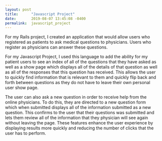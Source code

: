 ```yaml
---
layout: post
title:      "Javascript Project"
date:       2019-08-07 13:45:08 -0400
permalink:  javascript_project
---
```


              
               
For my Rails project, I created an application that would allow users who registered as patients to ask medical questions to physicians. Users who register as physicians can answer these questions. 
							 
For my Javascript Project, I used this language to add the ability for my patient users to see an index of all of the questions that they have asked as well as a show page which displays all of the details of that question as well as all of the responses that this question has received. This allows the user to quickly find information that is relevant to them and quickly flip back and forth between questions as they do not have to leave their own personal user show page. 
							 
The user can also ask a new question in order to receive help from the online physicians. To do this, they are directed to a new question form which when submitted displays all of the information submitted as a new question. This confirms to the user that their questions was submitted and lets them review all of the information that they physician will see again without leaving the page. These features enhance the user experience by displaying results more quickly and reducing the number of clicks that the user has to perform. 


